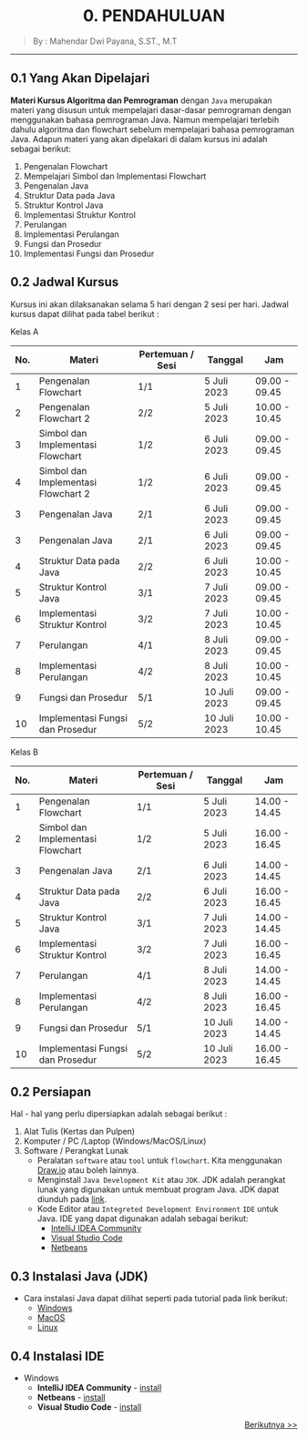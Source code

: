 <h1><center>0. PENDAHULUAN</center></h1>

> By : Mahendar Dwi Payana, S.ST., M.T

---
## 0.1 Yang Akan Dipelajari

**Materi Kursus Algoritma dan Pemrograman** dengan `Java` merupakan materi yang disusun untuk mempelajari dasar-dasar pemrograman dengan menggunakan bahasa pemrograman Java. Namun mempelajari terlebih dahulu algoritma dan flowchart sebelum mempelajari bahasa pemrograman Java. Adapun materi yang akan dipelakari di dalam kursus ini adalah sebagai berikut:

1. Pengenalan Flowchart
2. Mempelajari Simbol dan Implementasi Flowchart
3. Pengenalan Java
4. Struktur Data pada Java
5. Struktur Kontrol Java
6. Implementasi Struktur Kontrol
7. Perulangan
8. Implementasi Perulangan
9. Fungsi dan Prosedur
10. Implementasi Fungsi dan Prosedur

## 0.2 Jadwal Kursus

Kursus ini akan dilaksanakan selama 5 hari dengan 2 sesi per hari. Jadwal kursus dapat dilihat pada tabel berikut :

Kelas A

| No. | Materi                            | Pertemuan / Sesi | Tanggal     | Jam           |
| --- | --------------------------------- | ---------------- | ----------- | ------------- |
| 1   | Pengenalan Flowchart              | 1/1              | 5 Juli 2023 | 09.00 - 09.45 |
| 2   | Pengenalan Flowchart 2             | 2/2              | 5 Juli 2023 | 10.00 - 10.45 |
| 3   | Simbol dan Implementasi Flowchart | 1/2              | 6 Juli 2023 | 09.00 - 09.45 |
| 4   | Simbol dan Implementasi Flowchart 2 | 1/2              | 6 Juli 2023 | 09.00 - 09.45 |
| 3   | Pengenalan Java                   | 2/1              | 6 Juli 2023 | 09.00 - 09.45 |
| 3   | Pengenalan Java                   | 2/1              | 6 Juli 2023 | 09.00 - 09.45 |
| 4   | Struktur Data pada Java           | 2/2              | 6 Juli 2023 | 10.00 - 10.45 |
| 5   | Struktur Kontrol Java             | 3/1              | 7 Juli 2023 | 09.00 - 09.45 |
| 6   | Implementasi Struktur Kontrol     | 3/2              | 7 Juli 2023 | 10.00 - 10.45 |
| 7   | Perulangan                        | 4/1              | 8 Juli 2023 | 09.00 - 09.45 |
| 8   | Implementasi Perulangan           | 4/2              | 8 Juli 2023 | 10.00 - 10.45 |
| 9   | Fungsi dan Prosedur               | 5/1              | 10 Juli 2023 | 09.00 - 09.45 |
| 10  | Implementasi Fungsi dan Prosedur  | 5/2              | 10 Juli 2023 | 10.00 - 10.45 |

Kelas B

| No. | Materi                            | Pertemuan / Sesi | Tanggal     | Jam           |
| --- | --------------------------------- | ---------------- | ----------- | ------------- |
| 1   | Pengenalan Flowchart              | 1/1              | 5 Juli 2023 | 14.00 - 14.45 |
| 2   | Simbol dan Implementasi Flowchart | 1/2              | 5 Juli 2023 | 16.00 - 16.45 |
| 3   | Pengenalan Java                   | 2/1              | 6 Juli 2023 | 14.00 - 14.45 |
| 4   | Struktur Data pada Java           | 2/2              | 6 Juli 2023 | 16.00 - 16.45 |
| 5   | Struktur Kontrol Java             | 3/1              | 7 Juli 2023 | 14.00 - 14.45 |
| 6   | Implementasi Struktur Kontrol     | 3/2              | 7 Juli 2023 | 16.00 - 16.45 |
| 7   | Perulangan                        | 4/1              | 8 Juli 2023 | 14.00 - 14.45 |
| 8   | Implementasi Perulangan           | 4/2              | 8 Juli 2023 | 16.00 - 16.45 |
| 9   | Fungsi dan Prosedur               | 5/1              | 10 Juli 2023 | 14.00 - 14.45 |
| 10  | Implementasi Fungsi dan Prosedur  | 5/2              | 10 Juli 2023 | 16.00 - 16.45 |

## 0.2 Persiapan

Hal - hal yang perlu dipersiapkan adalah sebagai berikut :

1. Alat Tulis (Kertas dan Pulpen)
2. Komputer / PC /Laptop (Windows/MacOS/Linux)
3. Software / Perangkat Lunak
   - Peralatan `software` atau `tool` untuk `flowchart`. Kita menggunakan [Draw.io](https://app.diagrams.net/) atau boleh lainnya.
   - Menginstall `Java Development Kit` atau `JDK`. JDK adalah perangkat lunak yang digunakan untuk membuat program Java. JDK dapat diunduh pada [link](https://jdk.java.net/19/).
   - Kode Editor atau `Integreted Development Environment` `IDE` untuk Java. IDE yang dapat digunakan adalah sebagai berikut:
     - [IntelliJ IDEA Community](https://www.jetbrains.com/edu-products/download/other-IIE.html) 
     - [Visual Studio Code](https://code.visualstudio.com/)
     - [Netbeans](https://netbeans.apache.org/download/index.html)

## 0.3 Instalasi Java (JDK)

* Cara instalasi Java dapat dilihat seperti pada tutorial pada link berikut: 
  - [Windows](https://www.petanikode.com/java-windows/)
  - [MacOS](https://docs.oracle.com/en/java/javase/20/install/installation-jdk-macos.html#GUID-F9183C70-2E96-40F4-9104-F3814A5A331F)
  - [Linux](https://opensource.com/article/19/11/install-java-linux)

## 0.4 Instalasi IDE

- Windows
  - **IntelliJ IDEA Community**  - [install](https://www.jagoankode.com/cara-install-intellij-idea-di-windows-10/)
  - **Netbeans** - [install](https://www.nesabamedia.com/cara-install-netbeans/)
  - **Visual Studio Code** - [install](https://code.visualstudio.com/docs/java/java-tutorial)

<div align="right">
    <a href="1. Pengenalan Flowchart.md">Berikutnya >> </a>
</div>